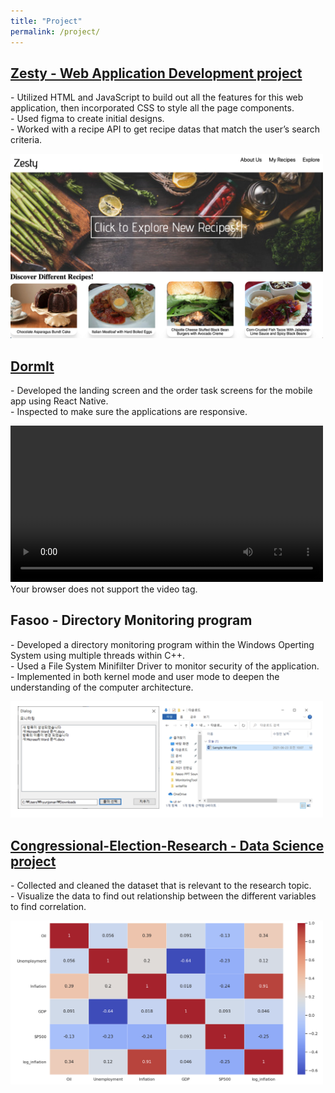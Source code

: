 ```yaml
---
title: "Project"
permalink: /project/
---
```


<h2><b><a href="https://lucid-borg-00ad57.netlify.app/"> Zesty - Web Application Development project</a> </b></h2>
<div>
<p>
- Utilized HTML and JavaScript to build out all the features for this web application, then incorporated CSS to style all the page components.<br>
- Used figma to create initial designs.<br>
- Worked with a recipe API to get recipe datas that match the user’s search criteria.<br>
</p>
<div >
<img src='/images/zestyPreview.png' width=500>
</div>
</div>



<h2><b><a href="https://github.com/hyl130/dormit-second-prototype"> DormIt</a> </b></h2>
<div>
<p>
- Developed the landing screen and the order task screens for the mobile app using React Native.<br>
- Inspected to make sure the applications are responsive.<br>
</p>
<div >
<video width='500' controls><source src='/images/DormItDemo.mp4' type='video/mp4'>
</div>
Your browser does not support the video tag.</video>
</div>



<h2><b>Fasoo - Directory Monitoring program</b></h2>
<div>
<p>
- Developed a directory monitoring program within the Windows Operting System using multiple threads within C++.<br>
- Used a File System Minifilter Driver to monitor security of the application.<br>
- Implemented in both kernel mode and user mode to deepen the understanding of the computer architecture.<br>
</p>
<div >
<img src='/images/FasooDemo.png' width=500>
</div>
</div>

<h2><b><a href="https://github.com/hyl130/Congressional-Election-Research"> Congressional-Election-Research - Data Science project</a> </b></h2>
<div>
<p>
- Collected and cleaned the dataset that is relevant to the research topic.<br>
- Visualize the data to find out relationship between the different variables to find correlation.<br>
</p>
<div >
<img src='/images/Congressional.png' width=500>
</div>
</div>
